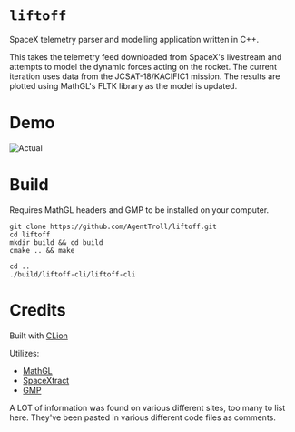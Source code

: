 # `liftoff`

SpaceX telemetry parser and modelling application written
in C++.

This takes the telemetry feed downloaded from SpaceX's
livestream and attempts to model the dynamic forces acting
on the rocket. The current iteration uses data from the
JCSAT-18/KACIFIC1 mission. The results are plotted using
MathGL's FLTK library as the model is updated.

# Demo

![Actual](https://i.postimg.cc/sx5NzD13/Screen-Shot-2020-12-20-at-8-53-25-PM.png)

# Build

Requires MathGL headers and GMP to be installed on your
computer.

``` shell
git clone https://github.com/AgentTroll/liftoff.git
cd liftoff
mkdir build && cd build
cmake .. && make

cd ..
./build/liftoff-cli/liftoff-cli
```

# Credits

Built with [CLion](https://www.jetbrains.com/clion/)

Utilizes:

  * [MathGL](http://mathgl.sourceforge.net/)
  * [SpaceXtract](https://github.com/shahar603/SpaceXtract)
  * [GMP](https://gmplib.org/)

A LOT of information was found on various different sites,
too many to list here. They've been pasted in various
different code files as comments.
